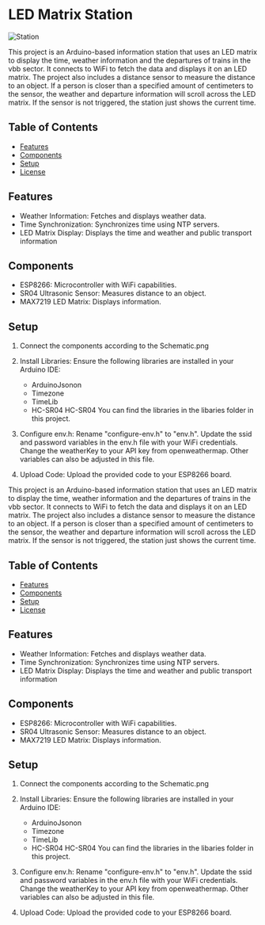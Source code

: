 # LED Matrix Station

![Station](station.jpg)

This project is an Arduino-based information station that uses an LED matrix to display the time, weather information and the departures of trains in the vbb sector. It connects to WiFi to fetch the data and displays it on an LED matrix. The project also includes a distance sensor to measure the distance to an object. If a person is closer than a specified amount of centimeters to the sensor, the weather and departure information will scroll across the LED matrix. If the sensor is not triggered, the station just shows the current time.

## Table of Contents

- [Features](#features)
- [Components](#components)
- [Setup](#setup)
- [License](#license)

## Features

- Weather Information: Fetches and displays weather data.
- Time Synchronization: Synchronizes time using NTP servers.
- LED Matrix Display: Displays the time and weather and public transport information

## Components

- ESP8266: Microcontroller with WiFi capabilities.
- SR04 Ultrasonic Sensor: Measures distance to an object.
- MAX7219 LED Matrix: Displays information.

## Setup

1. Connect the components according to the Schematic.png 

2. Install Libraries: Ensure the following libraries are installed in your Arduino IDE:
    - ArduinoJsonon
    - Timezone
    - TimeLib
    - HC-SR04 HC-SR04
    You can find the libraries in the libaries folder in this project.

3. Configure env.h: Rename "configure-env.h" to "env.h". Update the ssid and password variables in the env.h file with your WiFi credentials. Change the weatherKey to your API key from openweathermap. Other variables can also be adjusted in this file.

4. Upload Code: Upload the provided code to your ESP8266 board.


This project is an Arduino-based information station that uses an LED matrix to display the time, weather information and the departures of trains in the vbb sector. It connects to WiFi to fetch the data and displays it on an LED matrix. The project also includes a distance sensor to measure the distance to an object. If a person is closer than a specified amount of centimeters to the sensor, the weather and departure information will scroll across the LED matrix. If the sensor is not triggered, the station just shows the current time.

## Table of Contents

- [Features](#features)
- [Components](#components)
- [Setup](#setup)
- [License](#license)

## Features

- Weather Information: Fetches and displays weather data.
- Time Synchronization: Synchronizes time using NTP servers.
- LED Matrix Display: Displays the time and weather and public transport information

## Components

- ESP8266: Microcontroller with WiFi capabilities.
- SR04 Ultrasonic Sensor: Measures distance to an object.
- MAX7219 LED Matrix: Displays information.

## Setup

1. Connect the components according to the Schematic.png 

2. Install Libraries: Ensure the following libraries are installed in your Arduino IDE:
    - ArduinoJsonon
    - Timezone
    - TimeLib
    - HC-SR04 HC-SR04
    You can find the libraries in the libaries folder in this project.

3. Configure env.h: Rename "configure-env.h" to "env.h". Update the ssid and password variables in the env.h file with your WiFi credentials. Change the weatherKey to your API key from openweathermap. Other variables can also be adjusted in this file.

4. Upload Code: Upload the provided code to your ESP8266 board.